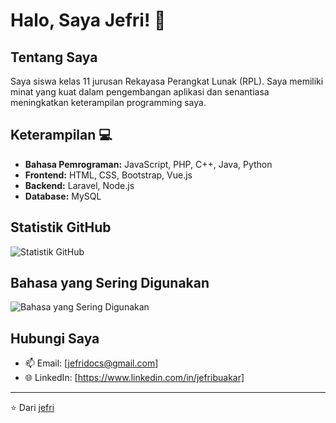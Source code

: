 # Halo, Saya Jefri! 👋

## Tentang Saya
Saya siswa kelas 11 jurusan Rekayasa Perangkat Lunak (RPL). Saya memiliki minat yang kuat dalam pengembangan aplikasi dan senantiasa meningkatkan keterampilan programming saya.

## Keterampilan 💻
- **Bahasa Pemrograman:** JavaScript, PHP, C++, Java, Python
- **Frontend:** HTML, CSS, Bootstrap, Vue.js
- **Backend:** Laravel, Node.js
- **Database:** MySQL

## Statistik GitHub
![Statistik GitHub](https://github-readme-stats.vercel.app/api?username=jefri&show_icons=true&theme=radical)

## Bahasa yang Sering Digunakan
![Bahasa yang Sering Digunakan](https://github-readme-stats.vercel.app/api/top-langs/?username=jefri&layout=compact&theme=radical)

## Hubungi Saya
- 📫 Email: [jefridocs@gmail.com]
- 🌐 LinkedIn: [https://www.linkedin.com/in/jefribuakar]

---
⭐️ Dari [jefri](https://github.com/JerryBugar) 

